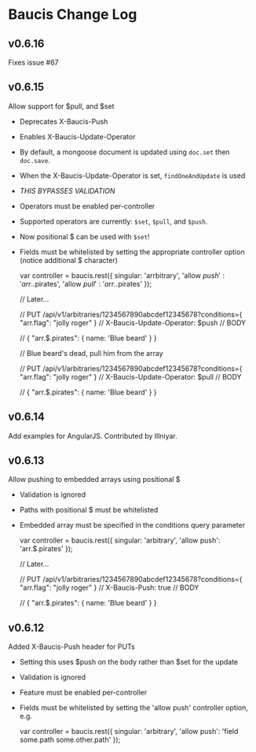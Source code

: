 Baucis Change Log
=================

v0.6.16
-------

Fixes issue #67

v0.6.15
-------

Allow support for $pull, and $set
  * Deprecates X-Baucis-Push
  * Enables X-Baucis-Update-Operator
  * By default, a mongoose document is updated using `doc.set` then `doc.save`.
  * When the X-Baucis-Update-Operator is set, `findOneAndUpdate` is used
  * *THIS BYPASSES VALIDATION*
  * Operators must be enabled per-controller
  * Supported operators are currently: `$set`, `$pull`, and `$push`.
  * Now positional $ can be used with `$set`!
  * Fields must be whitelisted by setting the appropriate controller option (notice additional $ character)

    var controller = baucis.rest({
      singular: 'arrbitrary',
      'allow $push': 'arr.$.pirates',
      'allow $pull': 'arr.$.pirates'
    });

    // Later...

    // PUT /api/v1/arbitraries/1234567890abcdef12345678?conditions={ "arr.flag": "jolly roger" }
    // X-Baucis-Update-Operator: $push
    // BODY

    //   { "arr.$.pirates": { name: 'Blue beard' } }

    // Blue beard's dead, pull him from the array

    // PUT /api/v1/arbitraries/1234567890abcdef12345678?conditions={ "arr.flag": "jolly roger" }
    // X-Baucis-Update-Operator: $pull
    // BODY

    //   { "arr.$.pirates": { name: 'Blue beard' } }


v0.6.14
-------

Add examples for AngularJS.  Contributed by Illniyar.

v0.6.13
-------

Allow pushing to embedded arrays using positional $
  * Validation is ignored
  * Paths with positional $ must be whitelisted
  * Embedded array must be specified in the conditions query parameter

    var controller = baucis.rest({
      singular: 'arbitrary',
      'allow push': 'arr.$.pirates'
    });

    // Later...
      
    // PUT /api/v1/arbitraries/1234567890abcdef12345678?conditions={ "arr.flag": "jolly roger" }
    // X-Baucis-Push: true
    // BODY
    
    //   { "arr.$.pirates": { name: 'Blue beard' } }

v0.6.12
-------

Added X-Baucis-Push header for PUTs
 * Setting this uses $push on the body rather than $set for the update
 * Validation is ignored
 * Feature must be enabled per-controller
 * Fields must be whitelisted by setting the 'allow push' controller option, e.g.

    var controller = baucis.rest({ 
      singular: 'arbitrary', 
      'allow push': 'field some.path some.other.path' 
    });
